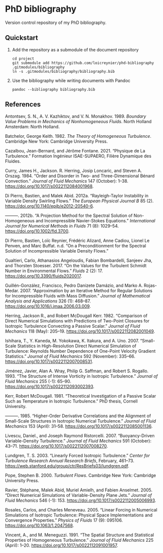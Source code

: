 # PhD bibliography

Version control repository of my PhD bibliography.

## Quickstart

1.  Add the repository as a submodule of the document repository

        cd project
        git submodule add https://github.com/loicreynier/phd-bibliography .gitmodules/bibliography
        ln -s .gitmodules/bibliography/bibliography.bib

2.  Use the bibliography while writing documents with Pandoc

        pandoc --bibliography bibliography.bib

## References

Antontsev, S. N., A. V. Kazhiktov, and V. N. Monakhov. 1989. *Boundary
Value Problems in Mechanics of Nonhomogeneous Fluids*. North Holland
Amsterdam: North Holland.

Batchelor, George Keith. 1982. *The Theory of Homogeneous Turbulence*.
Cambridge New York: Cambridge University Press.

Cazalbou, Jean-Bernard, and Jérôme Fontane. 2021. “Physique de La
Turbulence.” Formation Ingénieur ISAE-SUPAERO, Filière Dynamique des
Fluides.

Curry, James H., Jackson. R. Herring, Josip Loncaric, and Steven A.
Orszag. 1984. “Order and Disorder in Two- and Three-Dimensional Bénard
Convection.” *Journal of Fluid Mechanics* 147 (October): 1–38.
<https://doi.org/10.1017/s0022112084001968>.

Di Pierro, Bastien, and Malek Abid. 2012a. “Rayleigh-Taylor Instability
in Variable Density Swirling Flows.” *The European Physical Journal B*
85 (2). <https://doi.org/10.1140/epjb/e2012-20540-6>.

———. 2012b. “A Projection Method for the Spectral Solution of
Non-Homogeneous and Incompressible Navier-Stokes Equations.”
*International Journal for Numerical Methods in Fluids* 71 (8): 1029–54.
<https://doi.org/10.1002/fld.3700>.

Di Pierro, Bastien, Loïc Reynier, Frédéric Alizard, Anne Cadiou, Lionel
Le Penven, and Marc Buffat. n.d. “On a Preconditionment for the Spectral
Solution of Incompressible Variable Density Flows.”

Gualtieri, Carlo, Athanasios Angeloudis, Fabian Bombardelli, Sanjeev
Jha, and Thorsten Stoesser. 2017. “On the Values for the Turbulent
Schmidt Number in Environmental Flows.” *Fluids* 2 (2): 17.
<https://doi.org/10.3390/fluids2020017>.

Guillén-González, Francisco, Pedro Danizete Damázio, and Marko A.
Rojas-Medar. 2007. “Approximation by an Iterative Method for Regular
Solutions for Incompressible Fluids with Mass Diffusion.” *Journal of
Mathematical Analysis and Applications* 326 (1): 468–87.
<https://doi.org/10.1016/j.jmaa.2006.03.009>.

Herring, Jackson R., and Robert McDougall Kerr. 1982. “Comparison of
Direct Numerical Simulations with Predictions of Two-Point Closures for
Isotropic Turbulence Convecting a Passive Scalar.” *Journal of Fluid
Mechanics* 118 (May): 205–19.
<https://doi.org/10.1017/s0022112082001049>.

Ishihara, T., Y. Kaneda, M. Yokokawa, K. Itakura, and A. Uno. 2007.
“Small-Scale Statistics in High-Resolution Direct Numerical Simulation
of Turbulence: Reynolds Number Dependence of One-Point Velocity Gradient
Statistics.” *Journal of Fluid Mechanics* 592 (November): 335–66.
<https://doi.org/10.1017/s0022112007008531>.

Jiménez, Javier, Alan A. Wray, Philip G. Saffman, and Robert S. Rogallo.
1993. “The Structure of Intense Vorticity in Isotropic Turbulence.”
*Journal of Fluid Mechanics* 255 (-1): 65–90.
<https://doi.org/10.1017/s0022112093002393>.

Kerr, Robert McDougall. 1981. “Theoretical Investigation of a Passive
Scalar Such as Temperature in Isotropic Turbulence.” PhD thesis, Cornell
University.

———. 1985. “Higher-Order Derivative Correlations and the Alignment of
Small-Scale Structures in Isotropic Numerical Turbulence.” *Journal of
Fluid Mechanics* 153 (April): 31–58.
<https://doi.org/10.1017/s0022112085001136>.

Livescu, Daniel., and Joseph Raymond Ristorcelli. 2007. “Buoyancy-Driven
Variable-Density Turbulence.” *Journal of Fluid Mechanics* 591
(October): 43–71. <https://doi.org/10.1017/s0022112007008270>.

Lundgren, T. S. 2003. “Linearly Forced Isotropic Turbulence.” *Center
for Turbulence Research Annual Research Briefs*, February, 461–73.
<https://web.stanford.edu/group/ctr/ResBriefs03/lundgren.pdf>.

Pope, Stephen B. 2000. *Turbulent Flows*. Cambridge New York: Cambridge
University Press.

Ravier, Stéphane, Malek Abid, Muriel Amielh, and Fabien Anselmet. 2005.
“Direct Numerical Simulations of Variable-Density Plane Jets.” *Journal
of Fluid Mechanics* 546 (-1): 153.
<https://doi.org/10.1017/s0022112005006993>.

Rosales, Carlos, and Charles Meneveau. 2005. “Linear Forcing in
Numerical Simulations of Isotropic Turbulence: Physical Space
Implementations and Convergence Properties.” *Physics of Fluids* 17 (9):
095106. <https://doi.org/10.1063/1.2047568>.

Vincent, A., and M. Meneguzzi. 1991. “The Spatial Structure and
Statistical Properties of Homogeneous Turbulence.” *Journal of Fluid
Mechanics* 225 (April): 1–20.
<https://doi.org/10.1017/s0022112091001957>.
